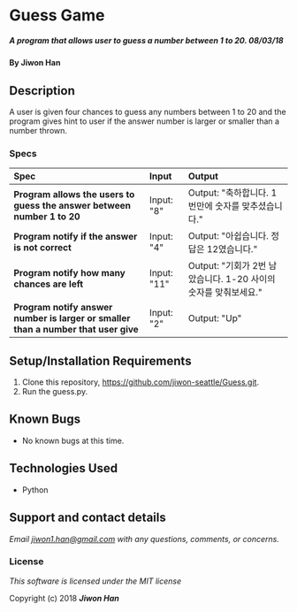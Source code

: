 # Guess Game

##### A program that allows user to guess a number between 1 to 20. 08/03/18

#### By **Jiwon Han**

## Description

A user is given four chances to guess any numbers between 1 to 20 and the program gives hint to user if the answer number is larger or smaller than a number thrown. 


### Specs
| Spec | Input | Output |
| :-------------     | :------------- | :------------- |
| **Program allows the users to guess the answer between number 1 to 20** | Input: "8" | Output: "축하합니다. 1번만에 숫자를 맞추셨습니다." |
| **Program notify if the answer is not correct**| Input: "4" | Output: "아쉽습니다. 정답은 12였습니다." |
| **Program notify how many chances are left**| Input: "11" | Output: "기회가 2번 남았습니다. 1-20 사이의 숫자를 맞춰보세요." |
| **Program notify answer number is larger or smaller than a number that user give**| Input: "2" | Output: "Up" |

## Setup/Installation Requirements

1. Clone this repository, https://github.com/jiwon-seattle/Guess.git.
2. Run the guess.py.

## Known Bugs
* No known bugs at this time.

## Technologies Used
* Python

## Support and contact details

_Email jiwon1.han@gmail.com with any questions, comments, or concerns._

### License

*This software is licensed under the MIT license*

Copyright (c) 2018 **_Jiwon Han_**

